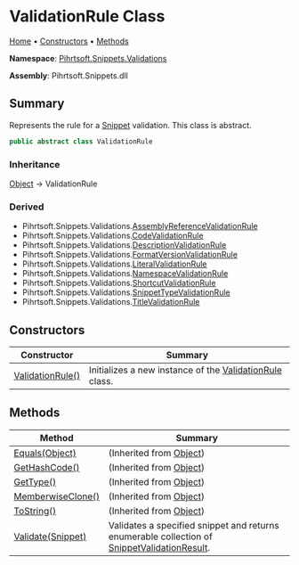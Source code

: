 # ValidationRule Class

[Home](../../../../README.md) &#x2022; [Constructors](#constructors) &#x2022; [Methods](#methods)

**Namespace**: [Pihrtsoft.Snippets.Validations](../README.md)

**Assembly**: Pihrtsoft\.Snippets\.dll

## Summary

Represents the rule for a [Snippet](../../Snippet/README.md) validation\. This class is abstract\.

```csharp
public abstract class ValidationRule
```

### Inheritance

[Object](https://docs.microsoft.com/en-us/dotnet/api/system.object) &#x2192; ValidationRule

### Derived

* Pihrtsoft\.Snippets\.Validations\.[AssemblyReferenceValidationRule](../AssemblyReferenceValidationRule/README.md)
* Pihrtsoft\.Snippets\.Validations\.[CodeValidationRule](../CodeValidationRule/README.md)
* Pihrtsoft\.Snippets\.Validations\.[DescriptionValidationRule](../DescriptionValidationRule/README.md)
* Pihrtsoft\.Snippets\.Validations\.[FormatVersionValidationRule](../FormatVersionValidationRule/README.md)
* Pihrtsoft\.Snippets\.Validations\.[LiteralValidationRule](../LiteralValidationRule/README.md)
* Pihrtsoft\.Snippets\.Validations\.[NamespaceValidationRule](../NamespaceValidationRule/README.md)
* Pihrtsoft\.Snippets\.Validations\.[ShortcutValidationRule](../ShortcutValidationRule/README.md)
* Pihrtsoft\.Snippets\.Validations\.[SnippetTypeValidationRule](../SnippetTypeValidationRule/README.md)
* Pihrtsoft\.Snippets\.Validations\.[TitleValidationRule](../TitleValidationRule/README.md)

## Constructors

| Constructor | Summary |
| ----------- | ------- |
| [ValidationRule()](-ctor/README.md) | Initializes a new instance of the [ValidationRule](./README.md) class\. |

## Methods

| Method | Summary |
| ------ | ------- |
| [Equals(Object)](https://docs.microsoft.com/en-us/dotnet/api/system.object.equals) |  \(Inherited from [Object](https://docs.microsoft.com/en-us/dotnet/api/system.object)\) |
| [GetHashCode()](https://docs.microsoft.com/en-us/dotnet/api/system.object.gethashcode) |  \(Inherited from [Object](https://docs.microsoft.com/en-us/dotnet/api/system.object)\) |
| [GetType()](https://docs.microsoft.com/en-us/dotnet/api/system.object.gettype) |  \(Inherited from [Object](https://docs.microsoft.com/en-us/dotnet/api/system.object)\) |
| [MemberwiseClone()](https://docs.microsoft.com/en-us/dotnet/api/system.object.memberwiseclone) |  \(Inherited from [Object](https://docs.microsoft.com/en-us/dotnet/api/system.object)\) |
| [ToString()](https://docs.microsoft.com/en-us/dotnet/api/system.object.tostring) |  \(Inherited from [Object](https://docs.microsoft.com/en-us/dotnet/api/system.object)\) |
| [Validate(Snippet)](Validate/README.md) | Validates a specified snippet and returns enumerable collection of [SnippetValidationResult](../SnippetValidationResult/README.md)\. |

